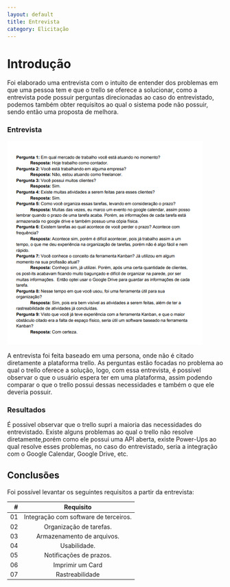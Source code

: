 ```yaml
---
layout: default
title: Entrevista
category: Elicitação
---
```


# Introdução

Foi elaborado uma entrevista com o intuito de entender dos problemas em que uma pessoa tem e que o trello se oferece a solucionar, como a entrevista pode possuir perguntas direcionadas ao caso do entrevistado, podemos também obter requisitos ao qual o sistema pode não possuir, sendo então uma proposta de melhora.

### Entrevista

![googleforms](imagens/entrevista.png)

A entrevista foi feita baseado em uma persona, onde não é citado diretamente a plataforma trello. As perguntas estão focadas no problema ao qual o trello oferece a solução, logo, com essa entrevista, é possivel observar o que o usuário espera ter em uma plataforma, assim podendo comparar o que o trello possui dessas necessidades e também o que ele deveria possuir.

### Resultados
É possivel observar que o trello supri a maioria das necessidades do entrevistado. Existe alguns problemas ao qual o trello não resolve diretamente,porém como ele possui uma API aberta, existe Power-Ups ao qual resolve esses problemas, no caso do entrevistado, seria a integração com o Google Calendar, Google Drive, etc.

## Conclusões

Foi possível levantar os seguintes requisitos a partir da entrevista:

| # | Requisito |
|  --: |   :-:  |
| 01 | Integração com software de terceiros. |
| 02 | Organização de tarefas. |
| 03 | Armazenamento de arquivos. |
| 04 | Usabilidade. |
| 05 | Notificações de prazos. |
| 06 | Imprimir um Card |
| 07 | Rastreabilidade |